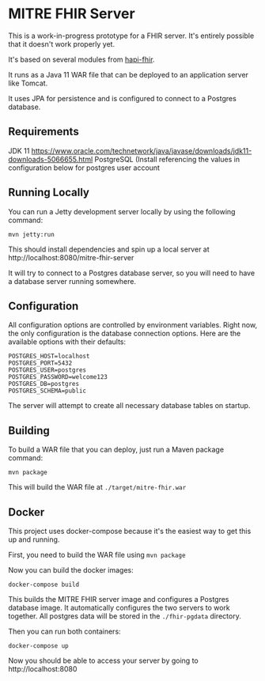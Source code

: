 # MITRE FHIR Server

This is a work-in-progress prototype for a FHIR server. It's entirely possible that it doesn't work properly yet.

It's based on several modules from [hapi-fhir](https://github.com/jamesagnew/hapi-fhir).

It runs as a Java 11 WAR file that can be deployed to an application server like Tomcat.

It uses JPA for persistence and is configured to connect to a Postgres database.

## Requirements
JDK 11 https://www.oracle.com/technetwork/java/javase/downloads/jdk11-downloads-5066655.html
PostgreSQL (Install referencing the values in configuration below for postgres user account

## Running Locally

You can run a Jetty development server locally by using the following command:

    mvn jetty:run

This should install dependencies and spin up a local server at http://localhost:8080/mitre-fhir-server

It will try to connect to a Postgres database server, so you will need to have a database server running somewhere.

## Configuration

All configuration options are controlled by environment variables. 
Right now, the only configuration is the database connection options. 
Here are the available options with their defaults:

    POSTGRES_HOST=localhost
    POSTGRES_PORT=5432
    POSTGRES_USER=postgres
    POSTGRES_PASSWORD=welcome123
    POSTGRES_DB=postgres
    POSTGRES_SCHEMA=public

The server will attempt to create all necessary database tables on startup.

## Building

To build a WAR file that you can deploy, just run a Maven package command:

    mvn package

This will build the WAR file at `./target/mitre-fhir.war`

## Docker

This project uses docker-compose because it's the easiest way to get this up and running.

First, you need to build the WAR file using `mvn package`

Now you can build the docker images:

    docker-compose build

This builds the MITRE FHIR server image and configures a Postgres database image. 
It automatically configures the two servers to work together. 
All postgres data will be stored in the `./fhir-pgdata` directory.

Then you can run both containers:

    docker-compose up

Now you should be able to access your server by going to http://localhost:8080
